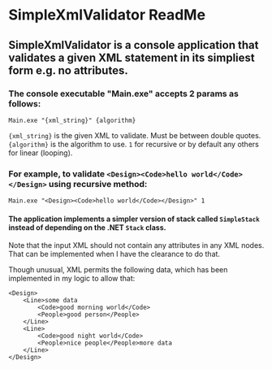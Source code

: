 # SimpleXmlValidator ReadMe

## SimpleXmlValidator is a console application that validates a given XML statement in its simpliest form e.g. no attributes.

### The console executable "Main.exe" accepts 2 params as follows:
```
Main.exe "{xml_string}" {algorithm}
```
`{xml_string}` is the given XML to validate. Must be between double quotes.<br/>
`{algorithm}` is the algorithm to use. `1` for recursive or by default any others for linear (looping).

### For example, to validate `<Design><Code>hello world</Code></Design>` using recursive method:
```
Main.exe "<Design><Code>hello world</Code></Design>" 1
```

#### The application implements a simpler version of stack called `SimpleStack` instead of depending on the .NET `Stack` class.

Note that the input XML should not contain any attributes in any XML nodes. That can be implemented when I have the clearance to do that.

Though unusual, XML permits the following data, which has been implemented in my logic to allow that:
```
<Design>
	<Line>some data
		<Code>good morning world</Code>
		<People>good person</People>
	</Line>
	<Line>
		<Code>good night world</Code>
		<People>nice people</People>more data
	</Line>
</Design>
```